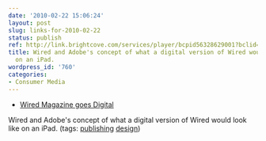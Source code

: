 ```yaml
---
date: '2010-02-22 15:06:24'
layout: post
slug: links-for-2010-02-22
status: publish
ref: http://link.brightcove.com/services/player/bcpid56328629001?bclid=10175001001&bctid=66775419001
title: Wired and Adobe's concept of what a digital version of Wired would look like
  on an iPad.
wordpress_id: '760'
categories:
- Consumer Media
---
```


  * [Wired Magazine goes Digital](http://link.brightcove.com/services/player/bcpid56328629001?bclid=10175001001&bctid=66775419001)


Wired and Adobe's concept of what a digital version of Wired would look like on an iPad. (tags: [publishing](http://delicious.com/eob/publishing) [design](http://delicious.com/eob/design))




